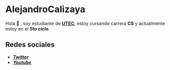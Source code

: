 # AlejandroCalizaya
Hola 👋 , soy estudiante de [**UTEC**](utec.edu.pe); estoy cursando carrera **CS** y actualmente estoy en el ***5to ciclo***.
## Redes sociales
- [***Twitter***](https://twitter.com/SubstexGD)
- [***Youtube***](https://www.youtube.com/channel/UCvdSi6EAiq6u3JcBZ9FwvYg)
